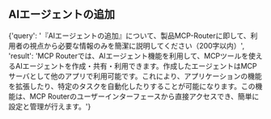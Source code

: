## AIエージェントの追加

{'query': '『AIエージェントの追加』について、製品MCP-Routerに即して、利用者の視点から必要な情報のみを簡潔に説明してください（200字以内）', 'result': 'MCP Routerでは、AIエージェント機能を利用して、MCPツールを使えるAIエージェントを作成・共有・利用できます。作成したエージェントはMCPサーバとして他のアプリで利用可能です。これにより、アプリケーションの機能を拡張したり、特定のタスクを自動化したりすることが可能になります。この機能は、MCP Routerのユーザーインターフェースから直接アクセスでき、簡単に設定と管理が行えます。'}
